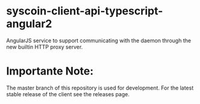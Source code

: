 # syscoin-client-api-typescript-angular2
AngularJS service to support communicating with the daemon through the new builtin HTTP proxy server.

# Importante Note:
The master branch of this repository is used for development. For the latest stable release of the client see the releases page.

